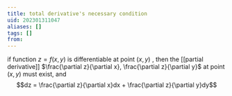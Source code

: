 ```yaml
---
title: total derivative's necessary condition
uid: 202301311047
aliases: []
tags: []
from: 
---
```

if function $z = f(x,y)$ is differentiable at point $(x,y)$ , then the [[partial derivative]]  $\frac{\partial z}{\partial x}, \frac{\partial z}{\partial y}$ at point $(x,y)$  must exist, and $$dz = \frac{\partial z}{\partial x}dx + \frac{\partial z}{\partial y}dy$$